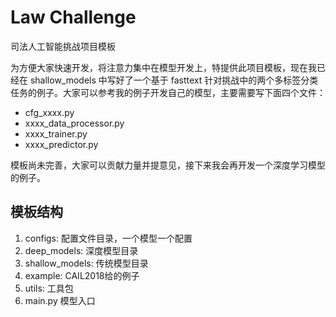 # Law Challenge

司法人工智能挑战项目模板

为方便大家快速开发，将注意力集中在模型开发上，特提供此项目模板，现在我已经在 shallow_models 中写好了一个基于 fasttext 针对挑战中的两个多标签分类任务的例子。大家可以参考我的例子开发自己的模型，主要需要写下面四个文件：

- cfg_xxxx.py
- xxxx_data_processor.py
- xxxx_trainer.py
- xxxx_predictor.py

模板尚未完善，大家可以贡献力量并提意见，接下来我会再开发一个深度学习模型的例子。

## 模板结构

1. configs: 配置文件目录，一个模型一个配置
2. deep_models: 深度模型目录
3. shallow_models: 传统模型目录
4. example: CAIL2018给的例子
5. utils: 工具包
6. main.py 模型入口